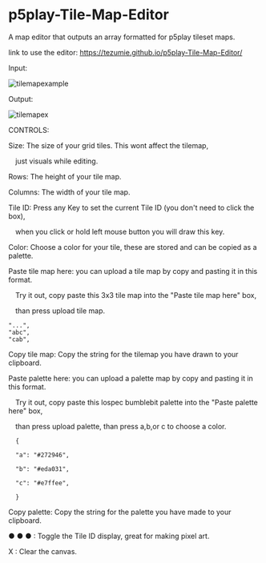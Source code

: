 # p5play-Tile-Map-Editor

A map editor that outputs an array formatted for p5play tileset maps.

link to use the editor: https://tezumie.github.io/p5play-Tile-Map-Editor/

Input:

![tilemapexample](https://github.com/Tezumie/p5play-Tile-Map-Editor/assets/102488626/4c8ae71c-b8d0-4e93-bcfe-6a3e22880593)

Output:

![tilemapex](https://github.com/Tezumie/p5play-Tile-Map-Editor/assets/102488626/aaeca398-b8f3-46a0-8627-584d99834f6b)


CONTROLS:

Size: The size of your grid tiles. This wont affect the tilemap,

 just visuals while editing.

Rows: The height of your tile map.

Columns: The width of your tile map.

Tile ID: Press any Key to set the current Tile ID (you don't need to click the box),

 when you click or hold left mouse button you will draw this key.

Color: Choose a color for your tile, these are stored and can be copied as a palette.

Paste tile map here: you can upload a tile map by copy and pasting it in this format.

 Try it out, copy paste this 3x3 tile map into the "Paste tile map here" box,

 than press upload tile map.

    "...",
    "abc",
    "cab",
      

Copy tile map: Copy the string for the tilemap you have drawn to your clipboard.

Paste palette here: you can upload a palette map by copy and pasting it in this format.

 Try it out, copy paste this lospec bumblebit palette into the "Paste palette here" box,

 than press upload palette, than press a,b,or c to choose a color.

      {

      "a": "#272946",

      "b": "#eda031",

      "c": "#e7ffee",

      }
    

Copy palette: Copy the string for the palette you have made to your clipboard.

● ● ● : Toggle the Tile ID display, great for making pixel art.

X : Clear the canvas.



